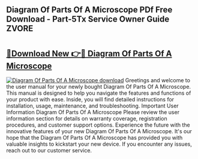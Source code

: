 ## Diagram Of Parts Of A Microscope PDf Free Download - Part-5Tx Service Owner Guide ZVORE

# <h2><a href="http://dflo07.blite.top/?on=Diagram+Of+Parts+Of+A+Microscope">🔗Download New 👉🔴 Diagram Of Parts Of A Microscope</a></h2>

[![Diagram Of Parts Of A Microscope download](https://i.imgur.com/lujVjoI.png)](http://dflo07.blite.top/?on=Diagram+Of+Parts+Of+A+Microscope)
Greetings and welcome to the user manual for your newly bought Diagram Of Parts Of A Microscope. This manual is designed to help you navigate the features and functions of your product with ease. Inside, you will find detailed instructions for installation, usage, maintenance, and troubleshooting. Important User Information Diagram Of Parts Of A Microscope Please review the user information section for details on warranty coverage, registration procedures, and customer support options. Experience the future with the innovative features of your new Diagram Of Parts Of A Microscope. It's our hope that the Diagram Of Parts Of A Microscope has provided you with valuable insights to kickstart your new device. If you encounter any issues, reach out to our customer service.
